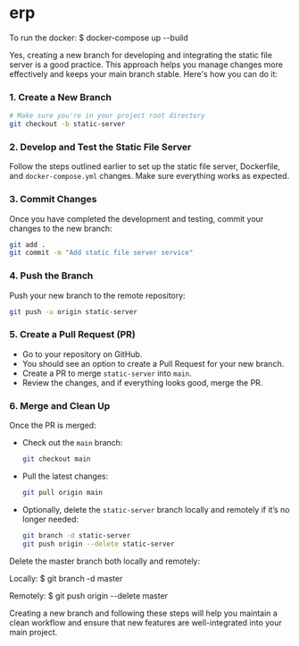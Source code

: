 # erp

To run the docker:
$ docker-compose up --build


Yes, creating a new branch for developing and integrating the static file server is a good practice. This approach helps you manage changes more effectively and keeps your main branch stable. Here's how you can do it:

### 1. **Create a New Branch**

```bash
# Make sure you're in your project root directory
git checkout -b static-server
```

### 2. **Develop and Test the Static File Server**

Follow the steps outlined earlier to set up the static file server, Dockerfile, and `docker-compose.yml` changes. Make sure everything works as expected.

### 3. **Commit Changes**

Once you have completed the development and testing, commit your changes to the new branch:

```bash
git add .
git commit -m "Add static file server service"
```

### 4. **Push the Branch**

Push your new branch to the remote repository:

```bash
git push -u origin static-server
```

### 5. **Create a Pull Request (PR)**

- Go to your repository on GitHub.
- You should see an option to create a Pull Request for your new branch.
- Create a PR to merge `static-server` into `main`.
- Review the changes, and if everything looks good, merge the PR.

### 6. **Merge and Clean Up**

Once the PR is merged:

- Check out the `main` branch:

  ```bash
  git checkout main
  ```

- Pull the latest changes:

  ```bash
  git pull origin main
  ```

- Optionally, delete the `static-server` branch locally and remotely if it’s no longer needed:

  ```bash
  git branch -d static-server
  git push origin --delete static-server
  ```

Delete the master branch both locally and remotely:

Locally:
$ git branch -d master

Remotely:
$ git push origin --delete master

Creating a new branch and following these steps will help you maintain a clean workflow and ensure that new features are well-integrated into your main project.
